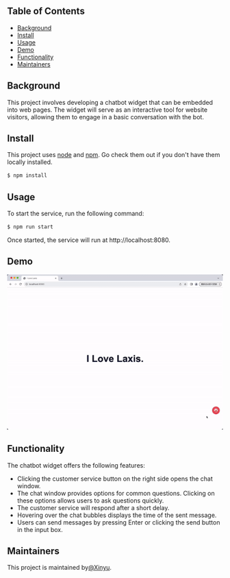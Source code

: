 ## Table of Contents

- [Background](#background)
- [Install](#install)
- [Usage](#usage)
- [Demo](#demo)
- [Functionality](#functionality)
- [Maintainers](#maintainers)

## Background

This project involves developing a chatbot widget that can be embedded into web
pages. The widget will serve as an interactive tool for website visitors, allowing them to
engage in a basic conversation with the bot. 

## Install

This project uses [node](http://nodejs.org) and [npm](https://npmjs.com). Go check them out if you don't have them locally installed.

```sh
$ npm install
```

## Usage

To start the service, run the following command:

```sh
$ npm run start
```

Once started, the service will run at http://localhost:8080.

## Demo
![image](./demo.gif)

## Functionality

The chatbot widget offers the following features:

- Clicking the customer service button on the right side opens the chat window.
- The chat window provides options for common questions. Clicking on these options allows users to ask questions quickly.
- The customer service will respond after a short delay.
- Hovering over the chat bubbles displays the time of the sent message.
- Users can send messages by pressing Enter or clicking the send button in the input box.


## Maintainers

This project is maintained by[@Xinyu](https://github.com/chenxinyu2018).

